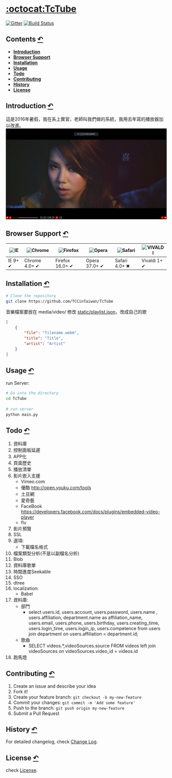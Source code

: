# [:octocat:TcTube](https://github.com/TCCinTaiwan/TcTube)
[![Gitter](https://badges.gitter.im/TCCinTaiwan/TcTube.svg)](https://gitter.im/TCCinTaiwan/TcTube?utm_source=badge&utm_medium=badge&utm_campaign=pr-badge) [![Build Status](https://travis-ci.org/TCCinTaiwan/TcTube.svg?branch=TCC)](https://travis-ci.org/TCCinTaiwan/TcTube)

## Contents [↶]()
* **[Introduction](#introduction)**
* **[Browser Support](#browser-support)**
* **[Installation](#installation)**
* **[Usage](#usage)**
* **[Todo](#todo)**
* **[Contributing](#contributing)**
* **[History](#history)**
* **[License](#license)**

## Introduction [↶]()
這是2016年暑假，我在系上實習，老師叫我們做的系統，我用去年寫的播放器加以改進。
![截圖](screenshot.png)
## Browser Support [↶]()
| ![IE](https://raw.github.com/alrra/browser-logos/master/internet-explorer/internet-explorer_48x48.png) | ![Chrome](https://raw.github.com/alrra/browser-logos/master/chrome/chrome_48x48.png) | ![Firefox](https://raw.github.com/alrra/browser-logos/master/firefox/firefox_48x48.png) | ![Opera](https://raw.github.com/alrra/browser-logos/master/opera/opera_48x48.png) | ![Safari](https://raw.github.com/alrra/browser-logos/master/safari/safari_48x48.png) | ![VIVALDI](https://vivaldi.com/assets/vivaldi.svg)
| --- | --- | --- | --- | --- | --- |
| IE 9+ ✔ | Chrome 4.0+ ✔ | Firefox 16.0+ ✔ | Opera 37.0+ ✔ | Safari 4.0+ ✖ |  Vivaldi 1+ ✔ |

## Installation [↶]()
```bash
# Clone the repository
git clone https://github.com/TCCinTaiwan/TcTube
```
音樂檔案要放在 media/video/
修改 [static/playlist.json](static/playlist.json)，改成自己的歌
```json
[
    {
        "file": "filename.webm",
        "title": "Title",
        "artist": "Artist"
    }
]
```
## Usage [↶]()
run Server:
```bash
# Go into the directory
cd TcTube

# run server
python main.py
```

## Todo [↶]()
1. 資料庫
2. 控制面板延遲
3. APP化
4. 頁面歷史
5. 播放清單
6. 影片嵌入支援
    - Vimeo.com
    - 優酷 http://open.youku.com/tools
    - 土豆網
    - 愛奇藝
    - FaceBook https://developers.facebook.com/docs/plugins/embedded-video-player
    - flv
7. 影片預覽
8. SSL
9. 選項:
    - 下載檔名格式
10. 檔案類型分析(不是以副檔名分析)
11. Blob
12. 資料庫歌單
13. 時間進度Seekable
14. SSO
15. dtree
16. localization:
    - Babel
17. 資料庫:
    - 部門
        + select users.id, users.account, users.password, users.name , users.affiliation, department.name as affiliation_name, users.email, users.phone, users.birthday, users.creating_time, users.login_time, users.login_ip, users.competence from users join department on users.affiliation = department.id;
    - 歌曲
        + SELECT videos.*,videoSources.source FROM videos left join videoSources on videoSources.video_id = videos.id
18. 跑馬燈

## Contributing [↶]()
1. Create an issue and describe your idea
2. Fork it!
3. Create your feature branch: `git checkout -b my-new-feature`
4. Commit your changes: `git commit -m 'Add some feature'`
5. Push to the branch: `git push origin my-new-feature`
6. Submit a Pull Request

## History [↶]()
For detailed changelog, check [Change Log](CHANGELOG.md).

## License [↶]()
check [License](LICENSE).